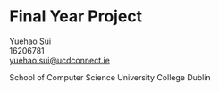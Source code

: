 # Final Year Project
Yuehao Sui   
16206781  
yuehao.sui@ucdconnect.ie  

School of Computer Science
University College Dublin